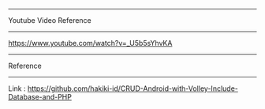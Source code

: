 ************************
Youtube Video Reference
************************
https://www.youtube.com/watch?v=_U5b5sYhvKA

**************
Reference 
**************
Link : https://github.com/hakiki-id/CRUD-Android-with-Volley-Include-Database-and-PHP



